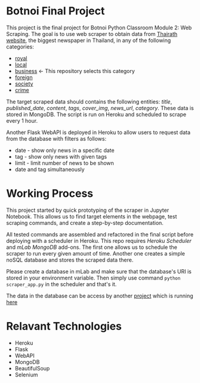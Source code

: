 # Botnoi Final Project
This project is the final project for Botnoi Python Classroom Module 2: Web Scraping. The goal is to use web scraper to obtain data from [Thairath website](www.thairath.co.th), the biggest newspaper in Thailand, in any of the following categories: 

   - [royal](https://www.thairath.co.th/news/royal)
   - [local](https://www.thairath.co.th/news/local)
   - [business](https://www.thairath.co.th/news/royal) <- This repository selects this category
   - [foreign](https://www.thairath.co.th/news/royal)
   - [society](https://www.thairath.co.th/news/royal)
   - [crime](https://www.thairath.co.th/news/royal)

The target scraped data should contains the following entities: *title*, *published_date*, *content*, *tags*, *cover_img*, *news_url*, *category*. These data is stored in MongoDB. The script is run on Heroku and scheduled to scrape every 1 hour.

Another Flask WebAPI is deployed in Heroku to allow users to request data from the database with filters as follows:

- date - show only news in a specific date
- tag - show only news with given tags
- limit - limit number of news to be shown
- date and tag simultaneously

# Working Process
This project started by quick prototyping of the scraper in Jupyter Notebook. This allows us to find target elements in the webpage, test scraping commands, and create a step-by-step documentation.

All tested commands are assembled and refactored in the final script before deploying with a scheduler in Heroku. This repo requires *Heroku Scheduler* and *mLab MongoDB* add-ons. The first one allows us to schedule the scraper to run every given amount of time. Another one creates a simple noSQL database and stores the scraped data there.

Please create a database in mLab and make sure that the database's URI is stored in your environment variable. Then simply use command `python scraper_app.py` in the scheduler and that's it.

The data in the database can be access by another [project](https://github.com/peeraponw/Thairathnews_flask) which is running [here](https://thairath-news-api.herokuapp.com/api?date=2020-07-17&limit=2&tag=%E0%B8%AB%E0%B8%B8%E0%B9%89%E0%B8%99) 

# Relavant Technologies
- Heroku
- Flask
- WebAPI
- MongoDB
- BeautifulSoup
- Selenium
